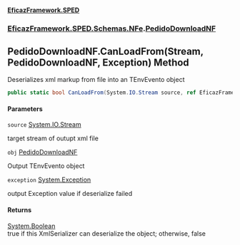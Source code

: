 #### [EficazFramework.SPED](EficazFrameworkSPED.md 'EficazFramework SPED')
### [EficazFramework.SPED.Schemas.NFe](EficazFramework.SPED.Schemas.NFe.md 'EficazFramework.SPED.Schemas.NFe').[PedidoDownloadNF](EficazFramework.SPED.Schemas.NFe/PedidoDownloadNF.md 'EficazFramework.SPED.Schemas.NFe.PedidoDownloadNF')

## PedidoDownloadNF.CanLoadFrom(Stream, PedidoDownloadNF, Exception) Method

Deserializes xml markup from file into an TEnvEvento object

```csharp
public static bool CanLoadFrom(System.IO.Stream source, ref EficazFramework.SPED.Schemas.NFe.PedidoDownloadNF obj, ref System.Exception exception);
```
#### Parameters

<a name='EficazFramework.SPED.Schemas.NFe.PedidoDownloadNF.CanLoadFrom(System.IO.Stream,EficazFramework.SPED.Schemas.NFe.PedidoDownloadNF,System.Exception).source'></a>

`source` [System.IO.Stream](https://docs.microsoft.com/en-us/dotnet/api/System.IO.Stream 'System.IO.Stream')

target stream of outupt xml file

<a name='EficazFramework.SPED.Schemas.NFe.PedidoDownloadNF.CanLoadFrom(System.IO.Stream,EficazFramework.SPED.Schemas.NFe.PedidoDownloadNF,System.Exception).obj'></a>

`obj` [PedidoDownloadNF](EficazFramework.SPED.Schemas.NFe/PedidoDownloadNF.md 'EficazFramework.SPED.Schemas.NFe.PedidoDownloadNF')

Output TEnvEvento object

<a name='EficazFramework.SPED.Schemas.NFe.PedidoDownloadNF.CanLoadFrom(System.IO.Stream,EficazFramework.SPED.Schemas.NFe.PedidoDownloadNF,System.Exception).exception'></a>

`exception` [System.Exception](https://docs.microsoft.com/en-us/dotnet/api/System.Exception 'System.Exception')

output Exception value if deserialize failed

#### Returns
[System.Boolean](https://docs.microsoft.com/en-us/dotnet/api/System.Boolean 'System.Boolean')  
true if this XmlSerializer can deserialize the object; otherwise, false